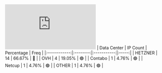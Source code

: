 ![Diagramm](https://github.com/obajay/StateSync-snapshots/blob/main/Projects/Dora/1/README.md)
| Data Center | IP Count | Percentage | Freq |
|:------------:|:--------:|:-----------:|:-----:|
| HETZNER | 14 | 66.67% | 🔴 |
| OVH | 4 | 19.05% | 🟢 |
| Contabo | 1 | 4.76% | 🟢 |
| Netcup | 1 | 4.76% | 🟢 |
| OTHER | 1 | 4.76% | 🟢 |